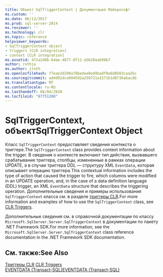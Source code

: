 ```yaml
---
title: Объект SqlTriggerContext | Документация Майкрософт
ms.custom: ''
ms.date: 06/13/2017
ms.prod: sql-server-2014
ms.reviewer: ''
ms.technology: clr
ms.topic: reference
helpviewer_keywords:
- SqlTriggerContext object
- triggers [CLR integration]
- context [CLR integration]
ms.assetid: 472a2d0b-64ae-4877-8f11-a5620aa698b7
author: rothja
ms.author: jroth
ms.openlocfilehash: f7eae3d290a70bedee0ed9badf9e6d0503caa2bc
ms.sourcegitcommit: ad4d92dce894592a259721a1571b1d8736abacdb
ms.translationtype: MT
ms.contentlocale: ru-RU
ms.lasthandoff: 08/04/2020
ms.locfileid: "87751208"
---
```

# <a name="sqltriggercontext-object"></a><span data-ttu-id="3c151-102">SqlTriggerContext, объект</span><span class="sxs-lookup"><span data-stu-id="3c151-102">SqlTriggerContext Object</span></span>
  <span data-ttu-id="3c151-103">Класс `SqlTriggerContext` предоставляет сведения контекста о триггере.</span><span class="sxs-lookup"><span data-stu-id="3c151-103">The `SqlTriggerContext` class provides context information about the trigger.</span></span> <span data-ttu-id="3c151-104">В сведения о контексте включают тип действия, вызвавшего срабатывание триггера, столбцы, измененные в рамках операции UPDATE, а в случае триггера DDL — структуру XML `EventData`, которая описывает операцию триггера.</span><span class="sxs-lookup"><span data-stu-id="3c151-104">This contextual information includes the type of action that caused the trigger to fire, which columns were modified in an UPDATE operation, and, in the case of a data definition language (DDL) trigger, an XML `EventData` structure that describes the triggering operation.</span></span> <span data-ttu-id="3c151-105">Дополнительные сведения и примеры использования `SqlTriggerContext` класса см. в разделе [триггеры CLR](../../database-engine/dev-guide/clr-triggers.md).</span><span class="sxs-lookup"><span data-stu-id="3c151-105">For more information and examples of how to use the `SqlTriggerContext` class, see [CLR Triggers](../../database-engine/dev-guide/clr-triggers.md).</span></span>  
  
 <span data-ttu-id="3c151-106">Дополнительные сведения см. в справочной документации по классу `Microsoft.SqlServer.Server.SqlTriggerContext` в документации по пакету .NET Framework SDK.</span><span class="sxs-lookup"><span data-stu-id="3c151-106">For more information, see the `Microsoft.SqlServer.Server.SqlTriggerContext` class reference documentation in the .NET Framework SDK documentation.</span></span>  
  
## <a name="see-also"></a><span data-ttu-id="3c151-107">См. также:</span><span class="sxs-lookup"><span data-stu-id="3c151-107">See Also</span></span>  
 <span data-ttu-id="3c151-108">[Триггеры CLR](../../database-engine/dev-guide/clr-triggers.md) </span><span class="sxs-lookup"><span data-stu-id="3c151-108">[CLR Triggers](../../database-engine/dev-guide/clr-triggers.md) </span></span>  
 [<span data-ttu-id="3c151-109">EVENTDATA (Transact-SQL)</span><span class="sxs-lookup"><span data-stu-id="3c151-109">EVENTDATA &#40;Transact-SQL&#41;</span></span>](/sql/t-sql/functions/eventdata-transact-sql)  
  
  
